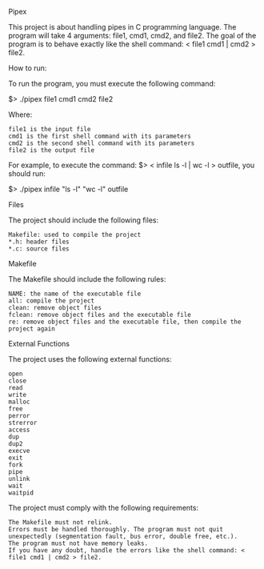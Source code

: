 Pipex

This project is about handling pipes in C programming language. 
The program will take 4 arguments: file1, cmd1, cmd2, and file2. 
The goal of the program is to behave exactly like the shell command: < file1 cmd1 | cmd2 > file2.

How to run:

To run the program, you must execute the following command:

$> ./pipex file1 cmd1 cmd2 file2

Where:

    file1 is the input file
    cmd1 is the first shell command with its parameters
    cmd2 is the second shell command with its parameters
    file2 is the output file

For example, to execute the command: $> < infile ls -l | wc -l > outfile, you should run:

$> ./pipex infile "ls -l" "wc -l" outfile

Files

The project should include the following files:

    Makefile: used to compile the project
    *.h: header files
    *.c: source files

Makefile

The Makefile should include the following rules:

    NAME: the name of the executable file
    all: compile the project
    clean: remove object files
    fclean: remove object files and the executable file
    re: remove object files and the executable file, then compile the project again

External Functions

The project uses the following external functions:

    open
    close
    read
    write
    malloc
    free
    perror
    strerror
    access
    dup
    dup2
    execve
    exit
    fork
    pipe
    unlink
    wait
    waitpid

The project must comply with the following requirements:

    The Makefile must not relink.
    Errors must be handled thoroughly. The program must not quit unexpectedly (segmentation fault, bus error, double free, etc.).
    The program must not have memory leaks.
    If you have any doubt, handle the errors like the shell command: < file1 cmd1 | cmd2 > file2.
